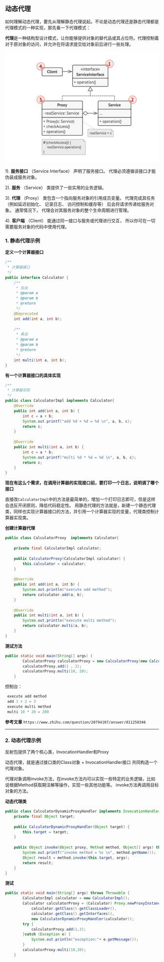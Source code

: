 ## 动态代理

如何理解动态代理，要先从理解静态代理说起。不论是动态代理还是静态代理都是代理模式的一种实现，那先看一下代理模式：

**代理**是一种结构型设计模式，让你能够提供对象的替代品或其占位符。代理控制着对于原对象的访问，并允许在将请求提交给对象前后进行一些处理。

![代理模式](proxy_parttern.png)

1). **服务接口** （Service Interface） 声明了服务接口。 代理必须遵循该接口才能伪装成服务对象。

2). **服务** （Service） 类提供了一些实用的业务逻辑。

3). **代理** （Proxy） 类包含一个指向服务对象的引用成员变量。 代理完成其任务 （例如延迟初始化、 记录日志、 访问控制和缓存等） 后会将请求传递给服务对象。
通常情况下， 代理会对其服务对象的整个生命周期进行管理。

4). **客户端** （Client） 能通过同一接口与服务或代理进行交互， 所以你可在一切需要服务对象的代码中使用代理。

### 1. 静态代理示例

**定义一个计算器接口**
```java
/**
 * 计算器接口
 */
public interface Calculator {
    /**
     * 加法
     * @param a
     * @param b
     * @return
     */
    @Deprecated
    int add(int a, int b);

    /**
     * 乘法
     * @param a
     * @param b
     * @return
     */
    int multi(int a, int b);
}
```

**有一个计算器接口的具体实现**
```java
/**
 * 计算器实现
 */
public class CalculatorImpl implements Calculator{
    @Override
    public int add(int a, int b) {
        int c = a + b;
        System.out.printf("add %d + %d = %d \n", a, b, c);
        return c;
    }

    @Override
    public int multi(int a, int b) {
        int c = a * b;
        System.out.printf("multi %d * %d = %d \n", a, b, c);
        return c;
    }
}
```

**现在有这么个需求，在调用计算器的实现接口前，要打印一个日志，说明调了哪个接口**

直接改`CalculatorImpl`中的方法是最简单的，增加一个打印日志即可，但是这样会违反开闭原则，降低代码稳定性。
用静态代理的方法就是，新建一个静态代理类，同样也实现计算器接口的方法，并引用一个计算器实现的变量，代理类控制计算器实现类。

**创建计算器代理**
```java
public class CalculatorProxy  implements Calculator{

    private final CalculatorImpl calculator;

    public CalculatorProxy(CalculatorImpl calculator) {
        this.calculator = calculator;
    }

    @Override
    public int add(int a, int b) {
        System.out.println("execute add method");
        return calculator.add(a, b);
    }

    @Override
    public int multi(int a, int b) {
        System.out.println("execute multi method");
        return calculator.multi(a, b);
    }
}
```

**测试方法**
```java
public static void main(String[] args) {
        CalculatorProxy calculatorProxy = new CalculatorProxy(new CalculatorImpl());
        calculatorProxy.add(1 , 2);
        calculatorProxy.multi(10, 20);
    }
```
控制台：
```java
 execute add method 
 add 1 + 2 = 3
 execute multi method
 multi 10 * 20 = 200 
```

**参考文章**
`https://www.zhihu.com/question/20794107/answer/811250346`


--------

### 2. 动态代理示例
反射包提供了两个核心类，InvocationHandler和Proxy

动态代理，就是通过接口类的Class对象 + InvocationHandler接口 共同构造一个代理对象。

代理对象调用invoke方法，在invoke方法内可以实现一些特定的业务逻辑，比如说根据Method获取期注解等操作，实现一些其他功能等。
invoke方法再调用目标对象的方法。


**动态代理类**
```java
public class CalculatorDynamicProxyHandler implements InvocationHandler {
    private final Object target;

    public CalculatorDynamicProxyHandler(Object target) {
        this.target = target;
    }

    public Object invoke(Object proxy, Method method, Object[] args) throws Throwable {
        System.out.printf("invoke method = %s \n", method.getName());
        Object result = method.invoke(this.target, args);
        return result;
    }
}
```

**测试**

```java
public static void main(String[] args) throws Throwable {
        CalculatorImpl calculator = new CalculatorImpl();
        Calculator calculatorProxy = (Calculator) Proxy.newProxyInstance(
            calculator.getClass().getClassLoader(),
            calculator.getClass().getInterfaces(),
            new CalculatorDynamicProxyHandler(calculator));
        try {
            calculatorProxy.add(1,3);
        }catch (Exception e) {
            System.out.println("exception:"+ e.getMessage());
        }
        calculatorProxy.multi(10,30);
    }
```




